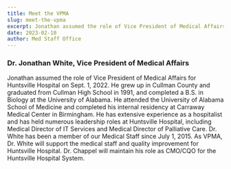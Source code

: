 ```yaml
---
title: Meet the VPMA
slug: meet-the-vpma
excerpt: Jonathan assumed the role of Vice President of Medical Affairs for Huntsville Hospital on Sept. 1, 2022. He grew up in Cullman County and graduated from Cullman High School in 1991, and and completed a B.S. in Biology
date: 2023-02-10
author: Med Staff Office
---
```


### Dr. Jonathan White, Vice President of Medical Affairs

Jonathan assumed the role of Vice President of Medical Affairs for Huntsville Hospital on Sept. 1, 2022. He grew up in Cullman County and graduated from Cullman High School in 1991, and completed a B.S. in Biology at the University of Alabama. He attended the University of Alabama School of Medicine and completed his internal residency at Carraway Medical Center in Birmingham. He has extensive experience as a hospitalist and has held numerous leadership roles at Huntsville Hospital, including Medical Director of IT Services and Medical Director of Palliative Care. Dr. White has been a member of our Medical Staff since July 1, 2015. As VPMA, Dr. White will support the medical staff and quality improvement for Huntsville Hospital. Dr. Chappel will maintain his role as CMO/CQO for the Huntsville Hospital System.
